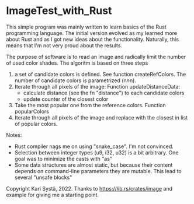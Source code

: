 # ImageTest_with_Rust

This simple program was mainly written to learn basics of the Rust programming language.
The initial version evolved as my learned more about Rust and as I got new ideas about
the functionality.  Naturally, this means that I'm not very proud about the results.
 
The purpose of software is to read an image and radically limit the number of used
color shades. The algoritm is based on three steps
   1) a set of candidate colors is defined. See function createRefColors. The number of
      candidate colors is parametrized (n*n*n).
   2) Iterate through all pixels of the image:
       Function updateDistanceData:
        - calculate distance (see the fn "distance") to each candidate colors
        - update counter of the closest color
   3) Take the most popular one from the reference colors. Function popularColors
   4) Iterate through all pixels of the image and replace with the closest in list of popular
      colors.

Notes: 
   - Rust compiler nags me on using "snake_case". I'm not convinced.
   - Selection between integer types (u9, i32, u32) is a bit arbitrary. One goal was to minimize
     the casts with "as"
   - Some data structures are almost static, but because their content depends on
     command-line parameters they are mutable. This lead to several "unsafe blocks"

Copyright Kari Systä, 2022.
Thanks to https://lib.rs/crates/image and example for giving me a starting point.
